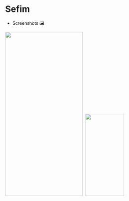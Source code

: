 # Sefim

* Screenshots 🖼️

<img src="https://user-images.githubusercontent.com/50905347/174625248-bbc91f20-a4dd-426f-bc71-8169431971f2.png" width="250" height="530">&nbsp;&nbsp;<img src="https://user-images.githubusercontent.com/50905347/174627212-691237a2-88ea-4922-b1e7-95b943099ffe.png" width="125" height="265">
